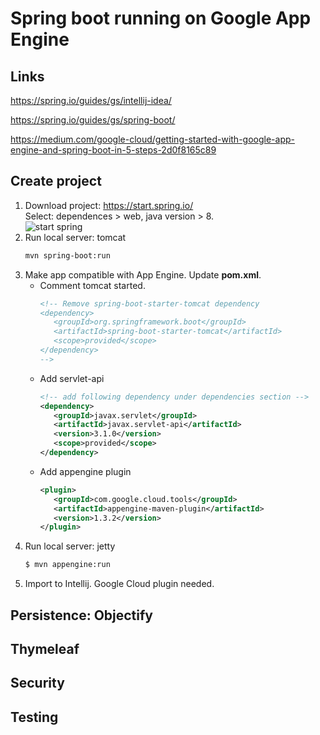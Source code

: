 # Spring boot running on Google App Engine
## Links
https://spring.io/guides/gs/intellij-idea/

https://spring.io/guides/gs/spring-boot/

https://medium.com/google-cloud/getting-started-with-google-app-engine-and-spring-boot-in-5-steps-2d0f8165c89

## Create project
1. Download project: https://start.spring.io/  
Select: dependences > web, java version > 8.  
![start spring](https://antoniodiaz.github.io/images/spring_boot/start_springboot.jpg)
1. Run local server: tomcat  
   ```bash
   mvn spring-boot:run
   ```
1. Make app compatible with App Engine. Update **pom.xml**.   
   * Comment tomcat started.
       ```xml
       <!-- Remove spring-boot-starter-tomcat dependency 
       <dependency>
          <groupId>org.springframework.boot</groupId>
          <artifactId>spring-boot-starter-tomcat</artifactId>
          <scope>provided</scope>
       </dependency>
       -->
       ```
   * Add servlet-api
       ```xml
       <!-- add following dependency under dependencies section -->
       <dependency>
          <groupId>javax.servlet</groupId>
          <artifactId>javax.servlet-api</artifactId>
          <version>3.1.0</version>
          <scope>provided</scope>
       </dependency>
       ```
   * Add appengine plugin
       ```xml
       <plugin>
          <groupId>com.google.cloud.tools</groupId>
          <artifactId>appengine-maven-plugin</artifactId>
          <version>1.3.2</version>
       </plugin>
       ```
1. Run local server: jetty
   ```bash
   $ mvn appengine:run
   ```
1. Import to Intellij. Google Cloud plugin needed.

## Persistence: Objectify

## Thymeleaf

## Security

## Testing





